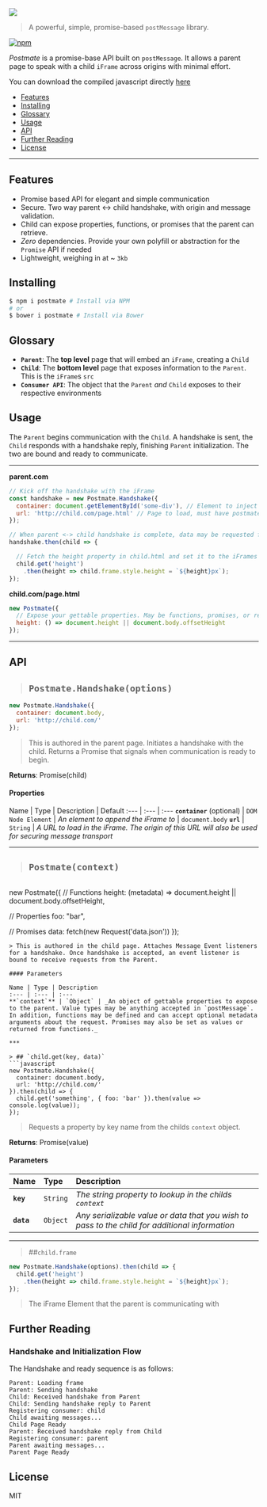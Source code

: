 <a href="https://github.com/dollarshaveclub/postmate">
  <img src="https://dollarshaveclub.github.io/postmate/assets/postmate-v3.svg">
</a>

> A powerful, simple, promise-based `postMessage` library.

[![npm][npm-image]][npm-url]

[npm-image]: https://img.shields.io/npm/v/postmate.svg?style=flat-square
[npm-url]: https://www.npmjs.com/package/postmate

_Postmate_ is a promise-base API built on `postMessage`. It allows a parent page
to speak with a child `iFrame` across origins with minimal effort.

You can download the compiled javascript directly [here](/build/postmate.min.js)

* [Features](#features)
* [Installing](#installing)
* [Glossary](#glossary)
* [Usage](#usage)
* [API](#api)
* [Further Reading](#further-reading)
* [License](#license)

***

## Features
* Promise based API for elegant and simple communication
* Secure. Two way parent <-> child handshake, with origin and message validation.
* Child can expose properties, functions, or promises that the parent can retrieve.
* *Zero* dependencies. Provide your own polyfill or abstraction for the `Promise` API if needed
* Lightweight, weighing in at ~ `3kb`

## Installing
```bash
$ npm i postmate # Install via NPM
# or
$ bower i postmate # Install via Bower
```

## Glossary
* **`Parent`**: The **top level** page that will embed an `iFrame`, creating a `Child`
* **`Child`**: The **bottom level** page that exposes information to the `Parent`. This is the `iFrame`s `src`
* **`Consumer API`**: The object that the `Parent` _and_ `Child` exposes to their respective environments

## Usage
The `Parent` begins communication with the `Child`. A handshake is sent, the `Child` responds with
a handshake reply, finishing `Parent` initialization. The two are bound and ready to communicate.

***

**parent.com**
```javascript
// Kick off the handshake with the iFrame
const handshake = new Postmate.Handshake({
  container: document.getElementById('some-div'), // Element to inject frame into
  url: 'http://child.com/page.html' // Page to load, must have postmate.js. This will also be the origin used for communication.
});

// When parent <-> child handshake is complete, data may be requested from the child
handshake.then(child => {

  // Fetch the height property in child.html and set it to the iFrames height
  child.get('height')
    .then(height => child.frame.style.height = `${height}px`);
});
```

**child.com/page.html**
```javascript
new Postmate({
  // Expose your gettable properties. May be functions, promises, or regular values
  height: () => document.height || document.body.offsetHeight
});
```

***

## API
> ## `Postmate.Handshake(options)`
```javascript
new Postmate.Handshake({
  container: document.body,
  url: 'http://child.com/'
});
```
> This is authored in the parent page. Initiates a handshake with the child. Returns a Promise that signals when communication is ready to begin.

**Returns**: Promise(child)

#### Properties

Name | Type | Description | Default
:--- | :--- | :---
**`container`** (optional) | `DOM Node Element` | _An element to append the iFrame to_ | `document.body`
**`url`** | `String` | _A URL to load in the iFrame. The origin of this URL will also be used for securing message transport_

***

> ## `Postmate(context)`


> ```javascript
new Postmate({
  // Functions
  height: (metadata) => document.height || document.body.offsetHeight,
>  
  // Properties
  foo: "bar",
>  
  // Promises
  data: fetch(new Request('data.json'))
});
```
> This is authored in the child page. Attaches Message Event listeners for a handshake. Once handshake is accepted, an event listener is bound to receive requests from the Parent.

#### Parameters

Name | Type | Description
:--- | :--- | :---
**`context`** | `Object` | _An object of gettable properties to expose to the parent. Value types may be anything accepted in `postMessage`. In addition, functions may be defined and can accept optional metadata arguments about the request. Promises may also be set as values or returned from functions._

***

> ## `child.get(key, data)`
```javascript
new Postmate.Handshake({
  container: document.body,
  url: 'http://child.com/'
}).then(child => {
  child.get('something', { foo: 'bar' }).then(value => console.log(value));
});
```
> Requests a property by key name from the childs `context` object.

**Returns**: Promise(value)

#### Parameters

Name | Type | Description
:--- | :--- | :---
**`key`** | `String` | _The string property to lookup in the childs `context`_
**`data`** | `Object` | _Any serializable value or data that you wish to pass to the child for additional information_

***

> ##`child.frame`
```javascript
new Postmate.Handshake(options).then(child => {
  child.get('height')
    .then(height => child.frame.style.height = `${height}px`);
});
```
> The iFrame Element that the parent is communicating with

## Further Reading

### Handshake and Initialization Flow

The Handshake and ready sequence is as follows:
```
Parent: Loading frame
Parent: Sending handshake
Child: Received handshake from Parent
Child: Sending handshake reply to Parent
Registering consumer: child
Child awaiting messages...
Child Page Ready
Parent: Received handshake reply from Child
Registering consumer: parent
Parent awaiting messages...
Parent Page Ready
```

## License
MIT
